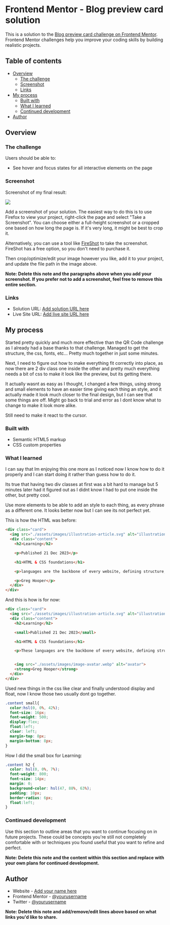 # Frontend Mentor - Blog preview card solution

This is a solution to the [Blog preview card challenge on Frontend Mentor](https://www.frontendmentor.io/challenges/blog-preview-card-ckPaj01IcS). Frontend Mentor challenges help you improve your coding skills by building realistic projects. 

## Table of contents

- [Overview](#overview)
  - [The challenge](#the-challenge)
  - [Screenshot](#screenshot)
  - [Links](#links)
- [My process](#my-process)
  - [Built with](#built-with)
  - [What I learned](#what-i-learned)
  - [Continued development](#continued-development)
- [Author](#author)

## Overview

### The challenge

Users should be able to:

- See hover and focus states for all interactive elements on the page

### Screenshot

 Screenshot of my final result:
 
![](./screenshot.jpg)

Add a screenshot of your solution. The easiest way to do this is to use Firefox to view your project, right-click the page and select "Take a Screenshot". You can choose either a full-height screenshot or a cropped one based on how long the page is. If it's very long, it might be best to crop it.

Alternatively, you can use a tool like [FireShot](https://getfireshot.com/) to take the screenshot. FireShot has a free option, so you don't need to purchase it. 

Then crop/optimize/edit your image however you like, add it to your project, and update the file path in the image above.

**Note: Delete this note and the paragraphs above when you add your screenshot. If you prefer not to add a screenshot, feel free to remove this entire section.**

### Links

- Solution URL: [Add solution URL here](https://your-solution-url.com)
- Live Site URL: [Add live site URL here](https://your-live-site-url.com)

## My process

Started pretty quickly and much more effective than the QR Code challenge as I already had a base thanks to that challenge. Managed to get the structure, the css, fonts, etc... Pretty much together in just some minutes.

Next, I need to figure out how to make everything fit correctly into place, as now there are 2 div class one inside the other and pretty much everything needs a bit of css to make it look like the preview, but its getting there.

It actually wasnt as easy as I thought, I changed a few things, using strong and small elements to have an easier time giving each thing an style, and it actually made it look much closer to the final design, but I can see that some things are off. Might go back to trial and error as I dont know what to change to make it look more alike.

Still need to make it react to the cursor.

### Built with

- Semantic HTML5 markup
- CSS custom properties

### What I learned

I can say that Im enjoying this one more as I noticed now I know how to do it properly and I can start doing it rather than guess how to do it.

Its true that having two div classes at first was a bit hard to manage but 5 minutes later had it figured out as I didnt know I had to put one inside the other, but pretty cool.

Use more elements to be able to add an style to each thing, as every phrase as a different one. It looks better now but I can see its not perfect yet.

This is how the HTML was before:

```html
<div class="card">
  <img src="./assets/images/illustration-article.svg" alt="illustration-article">
  <div class="content">
    <h2>Learning</h2>

    <p>Published 21 Dec 2023</p>

    <h1>HTML & CSS foundations</h1>

    <p>languages are the backbone of every website, defining structure, content, and presentation.</p> 

    <p>Greg Hooper</p>
  </div>
</div>
```

And this is how is for now:

```html
<div class="card">
  <img src="./assets/images/illustration-article.svg" alt="illustration-article">
  <div class="content">
    <h2>Learning</h2>

    <small>Published 21 Dec 2023</small>

    <h1>HTML & CSS foundations</h1>

    <p>These languages are the backbone of every website, defining structure, content, and presentation.</p> 


    <img src="./assets/images/image-avatar.webp" alt="avatar">
    <strong>Greg Hooper</strong>
  </div>
</div>
```

Used new things in the css like clear and finally understood display and float, now I know those two usually dont go together.

```css
.content small{
  color:hsl(0, 0%, 42%);
  font-size: 16px;
  font-weight: 500;
  display:flex;
  float:left;
  clear: left;
  margin-top: 8px;
  margin-bottom: 8px;
}
```

How I did the small box for Learning:

```css
.content h2 {
  color: hsl(0, 0%, 7%);
  font-weight: 800;
  font-size: 14px;
  margin: 0;
  background-color: hsl(47, 88%, 63%);
  padding: 10px;
  border-radius: 6px;
  float:left;
}
```

### Continued development

Use this section to outline areas that you want to continue focusing on in future projects. These could be concepts you're still not completely comfortable with or techniques you found useful that you want to refine and perfect.

**Note: Delete this note and the content within this section and replace with your own plans for continued development.**

## Author

- Website - [Add your name here](https://www.your-site.com)
- Frontend Mentor - [@yourusername](https://www.frontendmentor.io/profile/yourusername)
- Twitter - [@yourusername](https://www.twitter.com/yourusername)

**Note: Delete this note and add/remove/edit lines above based on what links you'd like to share.**
